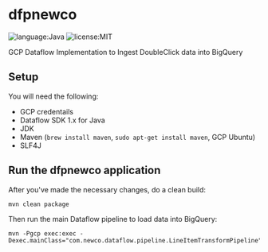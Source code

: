 # dfpnewco
![language:Java](https://img.shields.io/badge/Language-Java-red.svg?style=flat-square) 
![license:MIT](https://img.shields.io/badge/License-MIT-green.svg?style=flat-square) 

GCP Dataflow Implementation to Ingest DoubleClick data into BigQuery

## Setup

You will need the following:

+ GCP credentails
+ Dataflow SDK 1.x for Java
+ JDK
+ Maven (```brew install maven```, ```sudo apt-get install maven```, GCP Ubuntu)
+ SLF4J

## Run the dfpnewco application

After you've made the necessary changes, do a clean build:

```
mvn clean package
```

Then run the main Dataflow pipeline to load data into BigQuery:

```
mvn -Pgcp exec:exec -Dexec.mainClass="com.newco.dataflow.pipeline.LineItemTransformPipeline"
